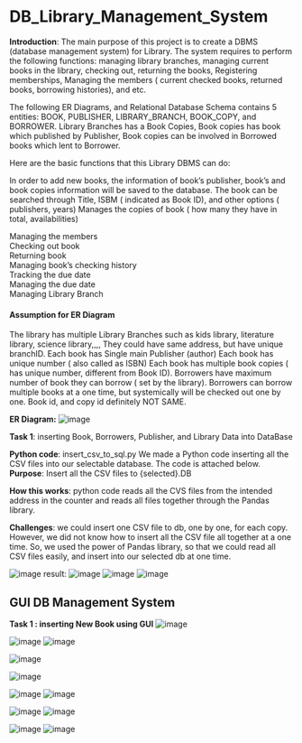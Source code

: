 # DB_Library_Management_System



**Introduction**: The main purpose of this project is to create a DBMS (database management system) for Library. The system requires to perform the following functions: managing library branches, managing current books in the library, checking out, returning the books, Registering memberships, Managing the members ( current checked books, returned books, borrowing histories), and etc. 

The following ER Diagrams, and Relational Database Schema contains 5 entities: BOOK, PUBLISHER, LIBRARY_BRANCH, BOOK_COPY, and BORROWER. Library Branches has a Book Copies, Book copies has book which published by Publisher, Book copies can be involved in Borrowed books which lent to Borrower. 

Here are the basic functions that this Library DBMS can do: 

In order to add new books, the information of book’s publisher, book’s and book copies information will be saved to the database. 
The book can be searched through Title, ISBM ( indicated as Book ID), and other options ( publishers, years)
Manages the copies of book ( how many they have in total, availabilities)

Managing the members<br/>
Checking out book<br/>
Returning book<br/>
Managing book’s checking history <br/>
Tracking the due date<br/>
Managing the due date<br/>
Managing Library Branch <br/>


#### Assumption for ER Diagram 
The library has multiple Library Branches such as kids library, literature library, science library,,,, They could have same address, but have unique branchID. 
Each book has Single main Publisher (author) 
Each book has unique number ( also called as ISBN)
Each book has multiple book copies ( has unique number, different from Book ID). 
Borrowers have maximum number of book they can borrow ( set by the library).
Borrowers can borrow multiple books at a one time, but systemically will be checked out one by one. 
Book id, and copy id definitely NOT SAME. 


**ER Diagram:**
![image](https://github.com/user-attachments/assets/0aea62be-e149-4af5-922c-49704b37e596)


**Task 1**: inserting Book, Borrowers, Publisher, and Library Data into DataBase

**Python code**: insert_csv_to_sql.py
We made a Python code inserting all the CSV files into our selectable database. 
The code is attached below.
**Purpose**: Insert all the CSV files to {selected}.DB 

**How **this** works**: python code reads all the CVS files from the intended address in the counter and reads all files together through the Pandas library. 

**Challenges**: we could insert one CSV file to db, one by one, for each copy. However, we did not know how to insert all the CSV file all together at a one time. So, we used the power of Pandas library, so that we could read all CSV files easily, and insert into our selected db at one time. 

![image](https://github.com/user-attachments/assets/1ff9f611-8c74-4533-9f0e-8c99302c7191)
result:
![image](https://github.com/user-attachments/assets/413b0c95-10a1-45aa-a92b-89248c042ff8)
![image](https://github.com/user-attachments/assets/d72a5743-c7cc-4443-a2d4-d63eff5d7e75)
![image](https://github.com/user-attachments/assets/50bcbc68-5aa9-49fe-bd38-a65d1d4b341c)


## GUI DB Management System

**Task 1 : inserting New Book using GUI**
![image](https://github.com/user-attachments/assets/e06c3064-1085-4b27-9640-0ccfc715e21a)

![image](https://github.com/user-attachments/assets/b5131118-5697-49ec-9bbb-3f5bf7f5f518)
![image](https://github.com/user-attachments/assets/59294524-be85-4631-bbea-28884057c1f6)


![image](https://github.com/user-attachments/assets/68380982-f2ea-4167-b790-91822249b5f1)

![image](https://github.com/user-attachments/assets/023eb814-0869-4d3f-924b-00f7e6fa9309)

![image](https://github.com/user-attachments/assets/8e5d3fe2-7ce8-4370-8d49-f712ca2d04c5)
![image](https://github.com/user-attachments/assets/f1b99796-b722-4528-b3b6-c2e4b0a1412a)

![image](https://github.com/user-attachments/assets/fef2f040-564d-4dc6-9cf4-2868f2e0188d)
![image](https://github.com/user-attachments/assets/cbc0b124-3201-49a8-affd-9d10e93ce891)

![image](https://github.com/user-attachments/assets/07cf65d3-785b-4680-ae43-578a6ef8ad8a)
![image](https://github.com/user-attachments/assets/b2aaacb1-e547-45c4-930a-fa47be6133b3)


